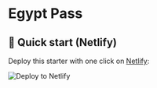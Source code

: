 # Egypt Pass

## 🚀 Quick start (Netlify)

Deploy this starter with one click on [Netlify](https://app.netlify.com/signup):

<img src="https://www.netlify.com/img/deploy/button.svg" alt="Deploy to Netlify" />
